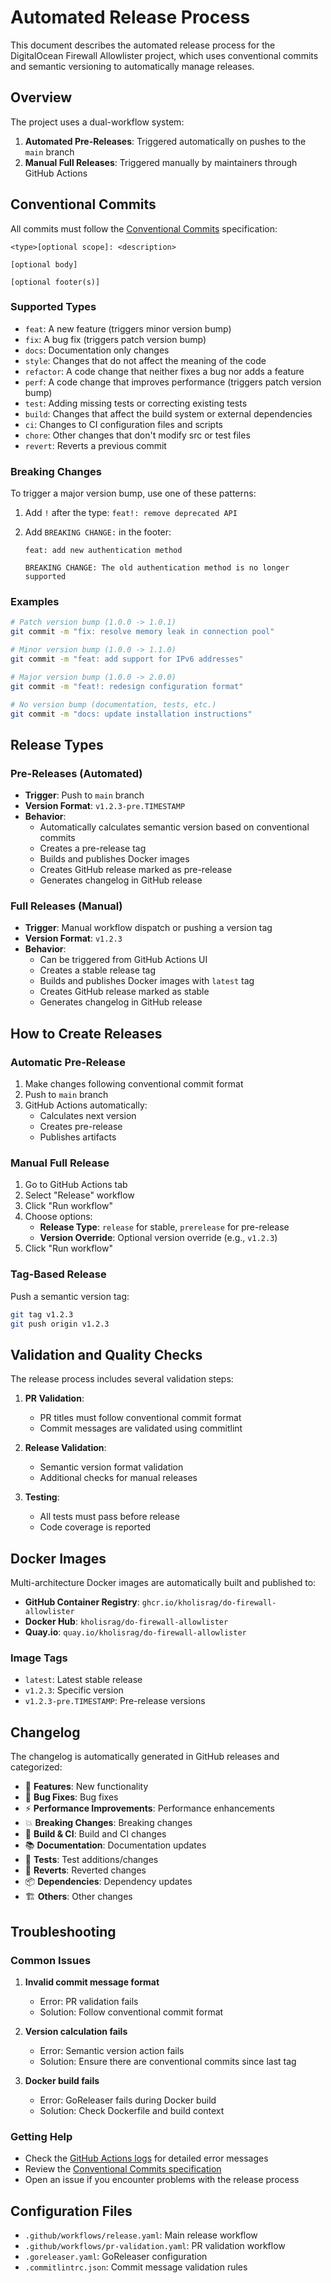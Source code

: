 # Automated Release Process

This document describes the automated release process for the DigitalOcean Firewall Allowlister project, which uses conventional commits and semantic versioning to automatically manage releases.

## Overview

The project uses a dual-workflow system:

1. **Automated Pre-Releases**: Triggered automatically on pushes to the `main` branch
2. **Manual Full Releases**: Triggered manually by maintainers through GitHub Actions

## Conventional Commits

All commits must follow the [Conventional Commits](https://www.conventionalcommits.org/) specification:

```
<type>[optional scope]: <description>

[optional body]

[optional footer(s)]
```

### Supported Types

- `feat`: A new feature (triggers minor version bump)
- `fix`: A bug fix (triggers patch version bump)
- `docs`: Documentation only changes
- `style`: Changes that do not affect the meaning of the code
- `refactor`: A code change that neither fixes a bug nor adds a feature
- `perf`: A code change that improves performance (triggers patch version bump)
- `test`: Adding missing tests or correcting existing tests
- `build`: Changes that affect the build system or external dependencies
- `ci`: Changes to CI configuration files and scripts
- `chore`: Other changes that don't modify src or test files
- `revert`: Reverts a previous commit

### Breaking Changes

To trigger a major version bump, use one of these patterns:

1. Add `!` after the type: `feat!: remove deprecated API`
2. Add `BREAKING CHANGE:` in the footer:

   ```
   feat: add new authentication method

   BREAKING CHANGE: The old authentication method is no longer supported
   ```

### Examples

```bash
# Patch version bump (1.0.0 -> 1.0.1)
git commit -m "fix: resolve memory leak in connection pool"

# Minor version bump (1.0.0 -> 1.1.0)
git commit -m "feat: add support for IPv6 addresses"

# Major version bump (1.0.0 -> 2.0.0)
git commit -m "feat!: redesign configuration format"

# No version bump (documentation, tests, etc.)
git commit -m "docs: update installation instructions"
```

## Release Types

### Pre-Releases (Automated)

- **Trigger**: Push to `main` branch
- **Version Format**: `v1.2.3-pre.TIMESTAMP`
- **Behavior**:
  - Automatically calculates semantic version based on conventional commits
  - Creates a pre-release tag
  - Builds and publishes Docker images
  - Creates GitHub release marked as pre-release
  - Generates changelog in GitHub release

### Full Releases (Manual)

- **Trigger**: Manual workflow dispatch or pushing a version tag
- **Version Format**: `v1.2.3`
- **Behavior**:
  - Can be triggered from GitHub Actions UI
  - Creates a stable release tag
  - Builds and publishes Docker images with `latest` tag
  - Creates GitHub release marked as stable
  - Generates changelog in GitHub release

## How to Create Releases

### Automatic Pre-Release

1. Make changes following conventional commit format
2. Push to `main` branch
3. GitHub Actions automatically:
   - Calculates next version
   - Creates pre-release
   - Publishes artifacts

### Manual Full Release

1. Go to GitHub Actions tab
2. Select "Release" workflow
3. Click "Run workflow"
4. Choose options:
   - **Release Type**: `release` for stable, `prerelease` for pre-release
   - **Version Override**: Optional version override (e.g., `v1.2.3`)
5. Click "Run workflow"

### Tag-Based Release

Push a semantic version tag:

```bash
git tag v1.2.3
git push origin v1.2.3
```

## Validation and Quality Checks

The release process includes several validation steps:

1. **PR Validation**:

   - PR titles must follow conventional commit format
   - Commit messages are validated using commitlint

2. **Release Validation**:

   - Semantic version format validation
   - Additional checks for manual releases

3. **Testing**:
   - All tests must pass before release
   - Code coverage is reported

## Docker Images

Multi-architecture Docker images are automatically built and published to:

- **GitHub Container Registry**: `ghcr.io/kholisrag/do-firewall-allowlister`
- **Docker Hub**: `kholisrag/do-firewall-allowlister`
- **Quay.io**: `quay.io/kholisrag/do-firewall-allowlister`

### Image Tags

- `latest`: Latest stable release
- `v1.2.3`: Specific version
- `v1.2.3-pre.TIMESTAMP`: Pre-release versions

## Changelog

The changelog is automatically generated in GitHub releases and categorized:

- 🚀 **Features**: New functionality
- 🐛 **Bug Fixes**: Bug fixes
- ⚡ **Performance Improvements**: Performance enhancements
- 💥 **Breaking Changes**: Breaking changes
- 🔧 **Build & CI**: Build and CI changes
- 📚 **Documentation**: Documentation updates
- 🧪 **Tests**: Test additions/changes
- 🔄 **Reverts**: Reverted changes
- 📦 **Dependencies**: Dependency updates
- 🏗️ **Others**: Other changes

## Troubleshooting

### Common Issues

1. **Invalid commit message format**

   - Error: PR validation fails
   - Solution: Follow conventional commit format

2. **Version calculation fails**

   - Error: Semantic version action fails
   - Solution: Ensure there are conventional commits since last tag

3. **Docker build fails**
   - Error: GoReleaser fails during Docker build
   - Solution: Check Dockerfile and build context

### Getting Help

- Check the [GitHub Actions logs](https://github.com/kholisrag/do-firewall-allowlister/actions) for detailed error messages
- Review the [Conventional Commits specification](https://www.conventionalcommits.org/)
- Open an issue if you encounter problems with the release process

## Configuration Files

- `.github/workflows/release.yaml`: Main release workflow
- `.github/workflows/pr-validation.yaml`: PR validation workflow
- `.goreleaser.yaml`: GoReleaser configuration
- `.commitlintrc.json`: Commit message validation rules
